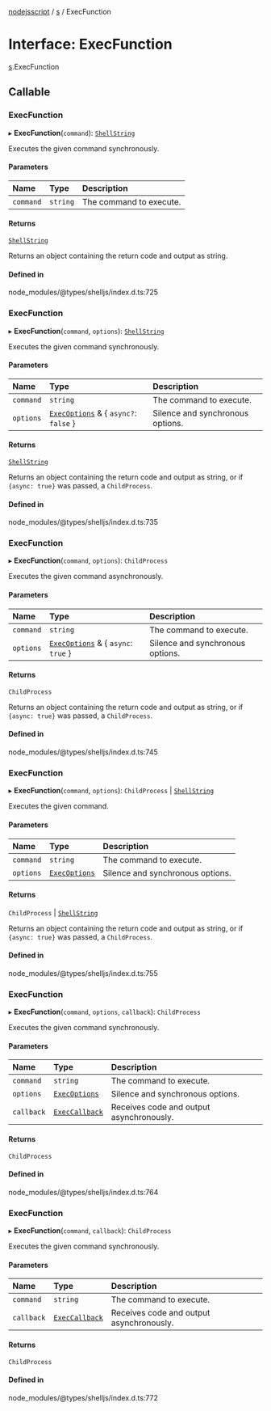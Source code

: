 [nodejsscript](../README.md) / [s](../modules/s.md) / ExecFunction

# Interface: ExecFunction

[s](../modules/s.md).ExecFunction

## Callable

### ExecFunction

▸ **ExecFunction**(`command`): [`ShellString`](../modules/s.md#shellstring)

Executes the given command synchronously.

#### Parameters

| Name | Type | Description |
| :------ | :------ | :------ |
| `command` | `string` | The command to execute. |

#### Returns

[`ShellString`](../modules/s.md#shellstring)

Returns an object containing the return code and output as string.

#### Defined in

node_modules/@types/shelljs/index.d.ts:725

### ExecFunction

▸ **ExecFunction**(`command`, `options`): [`ShellString`](../modules/s.md#shellstring)

Executes the given command synchronously.

#### Parameters

| Name | Type | Description |
| :------ | :------ | :------ |
| `command` | `string` | The command to execute. |
| `options` | [`ExecOptions`](s.ExecOptions.md) & { `async?`: ``false``  } | Silence and synchronous options. |

#### Returns

[`ShellString`](../modules/s.md#shellstring)

Returns an object containing the return code and output as string,
               or if `{async: true}` was passed, a `ChildProcess`.

#### Defined in

node_modules/@types/shelljs/index.d.ts:735

### ExecFunction

▸ **ExecFunction**(`command`, `options`): `ChildProcess`

Executes the given command asynchronously.

#### Parameters

| Name | Type | Description |
| :------ | :------ | :------ |
| `command` | `string` | The command to execute. |
| `options` | [`ExecOptions`](s.ExecOptions.md) & { `async`: ``true``  } | Silence and synchronous options. |

#### Returns

`ChildProcess`

Returns an object containing the return code and output as string,
               or if `{async: true}` was passed, a `ChildProcess`.

#### Defined in

node_modules/@types/shelljs/index.d.ts:745

### ExecFunction

▸ **ExecFunction**(`command`, `options`): `ChildProcess` \| [`ShellString`](../modules/s.md#shellstring)

Executes the given command.

#### Parameters

| Name | Type | Description |
| :------ | :------ | :------ |
| `command` | `string` | The command to execute. |
| `options` | [`ExecOptions`](s.ExecOptions.md) | Silence and synchronous options. |

#### Returns

`ChildProcess` \| [`ShellString`](../modules/s.md#shellstring)

Returns an object containing the return code and output as string,
               or if `{async: true}` was passed, a `ChildProcess`.

#### Defined in

node_modules/@types/shelljs/index.d.ts:755

### ExecFunction

▸ **ExecFunction**(`command`, `options`, `callback`): `ChildProcess`

Executes the given command synchronously.

#### Parameters

| Name | Type | Description |
| :------ | :------ | :------ |
| `command` | `string` | The command to execute. |
| `options` | [`ExecOptions`](s.ExecOptions.md) | Silence and synchronous options. |
| `callback` | [`ExecCallback`](../modules/s.md#execcallback) | Receives code and output asynchronously. |

#### Returns

`ChildProcess`

#### Defined in

node_modules/@types/shelljs/index.d.ts:764

### ExecFunction

▸ **ExecFunction**(`command`, `callback`): `ChildProcess`

Executes the given command synchronously.

#### Parameters

| Name | Type | Description |
| :------ | :------ | :------ |
| `command` | `string` | The command to execute. |
| `callback` | [`ExecCallback`](../modules/s.md#execcallback) | Receives code and output asynchronously. |

#### Returns

`ChildProcess`

#### Defined in

node_modules/@types/shelljs/index.d.ts:772
